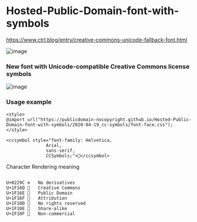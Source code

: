 # Hosted-Public-Domain-font-with-symbols
https://www.ctrl.blog/entry/creative-commons-unicode-fallback-font.html

![image](https://user-images.githubusercontent.com/127976898/226693705-a99fbda7-e256-42b2-8010-7fc904ccb9af.png)
### New font with Unicode-compatible Creative Commons license symbols
![image](https://user-images.githubusercontent.com/127976898/226693873-9145dd9d-9718-43b2-a66c-509f5364f977.png)

### Usage example

```
<style>
@import url("https://publicdomain-nocopyright.github.io/Hosted-Public-Domain-font-with-symbols/2020-04-19_cc-symbols/font-face.css");
</style>

<ccsymbol style="font-family: Helvetica,
               Arial,
               sans-serif,
               CCSymbols;">🅮</ccsymbol>

```
Character	Rendering meaning

```

U+0229C	⊜	No derivatives
U+1F16D	🅭	Creative Commons
U+1F16E	🅮	Public Domain
U+1F16F	🅯	Attribution
U+1F10D	🄍	No rights reserved
U+1F10E	🄎	Share-alike
U+1F10F	🄏	Non-commercial

```
